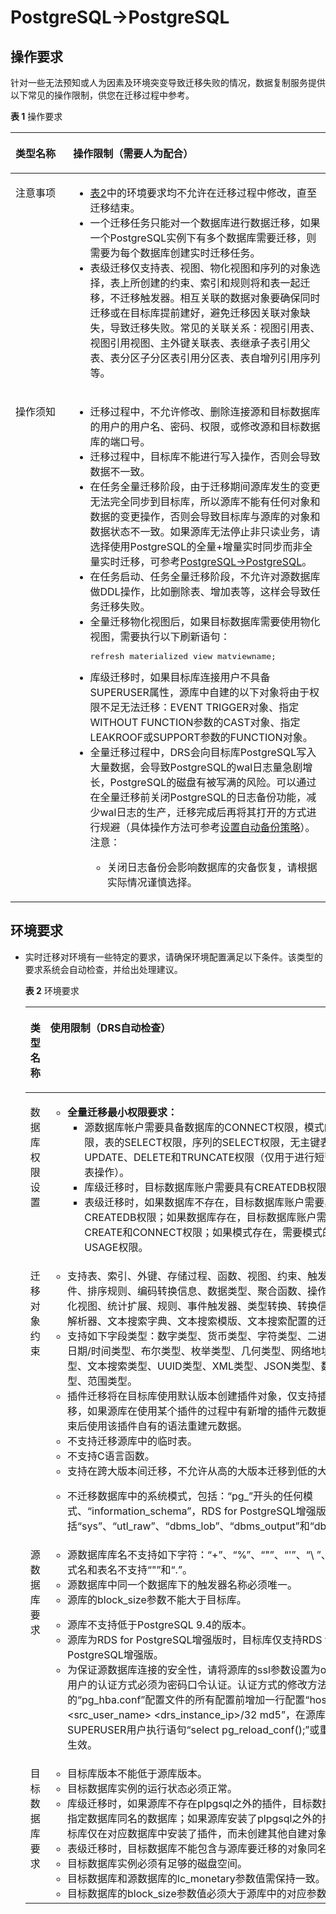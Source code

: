 # PostgreSQL-\>PostgreSQL<a name="drs_04_0097"></a>

## 操作要求<a name="section83714237916"></a>

针对一些无法预知或人为因素及环境突变导致迁移失败的情况，数据复制服务提供以下常见的操作限制，供您在迁移过程中参考。

**表 1**  操作要求

<a name="table1416050154110"></a>
<table><thead align="left"><tr id="row1416114064110"><th class="cellrowborder" valign="top" width="18.32%" id="mcps1.2.3.1.1"><p id="p41612014413"><a name="p41612014413"></a><a name="p41612014413"></a><strong id="b616112017413"><a name="b616112017413"></a><a name="b616112017413"></a>类型名称</strong></p>
</th>
<th class="cellrowborder" valign="top" width="81.67999999999999%" id="mcps1.2.3.1.2"><p id="p2016110134112"><a name="p2016110134112"></a><a name="p2016110134112"></a><strong id="b9161902412"><a name="b9161902412"></a><a name="b9161902412"></a>操作限制</strong>（需要人为配合）</p>
</th>
</tr>
</thead>
<tbody><tr id="row121618044120"><td class="cellrowborder" valign="top" width="18.32%" headers="mcps1.2.3.1.1 "><p id="p61618014120"><a name="p61618014120"></a><a name="p61618014120"></a>注意事项</p>
</td>
<td class="cellrowborder" valign="top" width="81.67999999999999%" headers="mcps1.2.3.1.2 "><a name="ul11161190104112"></a><a name="ul11161190104112"></a><ul id="ul11161190104112"><li><a href="#table12243151254116">表2</a>中的环境要求均不允许在迁移过程中修改，直至迁移结束。</li><li>一个迁移任务只能对一个数据库进行数据迁移，如果一个PostgreSQL实例下有多个数据库需要迁移，则需要为每个数据库创建实时迁移任务。</li><li>表级迁移仅支持表、视图、物化视图和序列的对象选择，表上所创建的约束、索引和规则将和表一起迁移，不迁移触发器。相互关联的数据对象要确保同时迁移或在目标库提前建好，避免迁移因关联对象缺失，导致迁移失败。常见的关联关系：视图引用表、视图引用视图、主外键关联表、表继承子表引用父表、表分区子分区表引用分区表、表自增列引用序列等。</li></ul>
</td>
</tr>
<tr id="row1616210024114"><td class="cellrowborder" valign="top" width="18.32%" headers="mcps1.2.3.1.1 "><p id="p1916210015410"><a name="p1916210015410"></a><a name="p1916210015410"></a>操作须知</p>
</td>
<td class="cellrowborder" valign="top" width="81.67999999999999%" headers="mcps1.2.3.1.2 "><a name="ul716215017417"></a><a name="ul716215017417"></a><ul id="ul716215017417"><li>迁移过程中，不允许修改、删除连接源和目标数据库的用户的用户名、密码、权限，或修改源和目标数据库的端口号。</li><li>迁移过程中，目标库不能进行写入操作，否则会导致数据不一致。</li><li>在任务全量迁移阶段，由于迁移期间源库发生的变更无法完全同步到目标库，所以源库不能有任何对象和数据的变更操作，否则会导致目标库与源库的对象和数据状态不一致。如果源库无法停止非只读业务，请选择使用PostgreSQL的全量+增量实时同步而非全量实时迁移，可参考<a href="PostgreSQL(同步须知).md">PostgreSQL-&gt;PostgreSQL</a>。</li><li>在任务启动、任务全量迁移阶段，不允许对源数据库做DDL操作，比如删除表、增加表等，这样会导致任务迁移失败。</li><li>全量迁移物化视图后，如果目标数据库需要使用物化视图，需要执行以下刷新语句：<pre class="codeblock" id="codeblock9217112218395"><a name="codeblock9217112218395"></a><a name="codeblock9217112218395"></a>refresh materialized view matviewname;</pre>
</li><li>库级迁移时，如果目标库连接用户不具备SUPERUSER属性，源库中自建的以下对象将由于权限不足无法迁移：EVENT TRIGGER对象、指定WITHOUT FUNCTION参数的CAST对象、指定LEAKROOF或SUPPORT参数的FUNCTION对象。</li><li>全量迁移过程中，DRS会向目标库PostgreSQL写入大量数据，会导致PostgreSQL的wal日志量急剧增长，PostgreSQL的磁盘有被写满的风险。可以通过在全量迁移前关闭PostgreSQL的日志备份功能，减少wal日志的生产，迁移完成后再将其打开的方式进行规避（具体操作方法可参考<a href="https://support.huaweicloud.com/api-rds/rds_09_0002.html" target="_blank" rel="noopener noreferrer">设置自动备份策略</a>）。<div class="caution" id="note775611117557"><a name="note775611117557"></a><a name="note775611117557"></a><span class="cautiontitle"> 注意： </span><div class="cautionbody"><a name="ul1685483212511"></a><a name="ul1685483212511"></a><ul id="ul1685483212511"><li>关闭日志备份会影响数据库的灾备恢复，请根据实际情况谨慎选择。</li></ul>
</div></div>
</li></ul>
</td>
</tr>
</tbody>
</table>

## 环境要求<a name="section1645253517920"></a>

-   实时迁移对环境有一些特定的要求，请确保环境配置满足以下条件。该类型的要求系统会自动检查，并给出处理建议。

    **表 2**  环境要求

    <a name="table12243151254116"></a>
    <table><thead align="left"><tr id="row192436123410"><th class="cellrowborder" valign="top" width="18.42%" id="mcps1.2.3.1.1"><p id="p17243181254115"><a name="p17243181254115"></a><a name="p17243181254115"></a><strong id="b324381211411"><a name="b324381211411"></a><a name="b324381211411"></a>类型名称</strong></p>
    </th>
    <th class="cellrowborder" valign="top" width="81.58%" id="mcps1.2.3.1.2"><p id="p82432123418"><a name="p82432123418"></a><a name="p82432123418"></a><strong id="b14243171284116"><a name="b14243171284116"></a><a name="b14243171284116"></a>使用限制</strong>（DRS自动检查）</p>
    </th>
    </tr>
    </thead>
    <tbody><tr id="row02431312134113"><td class="cellrowborder" valign="top" width="18.42%" headers="mcps1.2.3.1.1 "><p id="p13244151214111"><a name="p13244151214111"></a><a name="p13244151214111"></a>数据库权限设置</p>
    </td>
    <td class="cellrowborder" valign="top" width="81.58%" headers="mcps1.2.3.1.2 "><a name="ul1940212610342"></a><a name="ul1940212610342"></a><ul id="ul1940212610342"><li><strong id="b1402626153410"><a name="b1402626153410"></a><a name="b1402626153410"></a>全量迁移最小权限要求：</strong><a name="ul14402102618346"></a><a name="ul14402102618346"></a><ul id="ul14402102618346"><li>源数据库帐户需要具备数据库的CONNECT权限，模式的USAGE权限，表的SELECT权限，序列的SELECT权限，无主键表还需要表的UPDATE、DELETE和TRUNCATE权限（仅用于进行短暂的无主键表锁表操作）。</li><li>库级迁移时，目标数据库账户需要具有CREATEDB权限。</li><li>表级迁移时，如果数据库不存在，目标数据库账户需要具有CREATEDB权限；如果数据库存在，目标数据库账户需要数据库的CREATE和CONNECT权限；如果模式存在，需要模式的CREATE和USAGE权限。</li></ul>
    </li></ul>
    </td>
    </tr>
    <tr id="row102441712194111"><td class="cellrowborder" valign="top" width="18.42%" headers="mcps1.2.3.1.1 "><p id="p1224491224118"><a name="p1224491224118"></a><a name="p1224491224118"></a>迁移对象约束</p>
    </td>
    <td class="cellrowborder" valign="top" width="81.58%" headers="mcps1.2.3.1.2 "><a name="ul8301575568"></a><a name="ul8301575568"></a><ul id="ul8301575568"><li>支持表、索引、外键、存储过程、函数、视图、约束、触发器、模式、插件、排序规则、编码转换信息、数据类型、聚合函数、操作符、序列、物化视图、统计扩展、规则、事件触发器、类型转换、转换信息、文本搜索解析器、文本搜索字典、文本搜索模版、文本搜索配置的迁移。</li><li>支持如下字段类型：数字类型、货币类型、字符类型、二进制数据类型、日期/时间类型、布尔类型、枚举类型、几何类型、网络地址类型、位串类型、文本搜索类型、UUID类型、XML类型、JSON类型、数组、复合类型、范围类型。</li><li>插件迁移将在目标库使用默认版本创建插件对象，仅支持插件的对象的迁移，如果源库在使用某个插件的过程中有新增的插件元数据，请在迁移结束后使用该插件自有的语法重建元数据。</li><li>不支持迁移源库中的临时表。</li><li>不支持C语言函数。</li><li>支持在跨大版本间迁移，不允许从高的大版本迁移到低的大版本。</li></ul>
    <a name="ul1813485052510"></a><a name="ul1813485052510"></a><ul id="ul1813485052510"><li>不迁移数据库中的系统模式，包括：“pg_”开头的任何模式、“information_schema”，RDS for PostgreSQL增强版还包括“sys”、“utl_raw”、“dbms_lob”、“dbms_output”和“dbms_random”。</li></ul>
    </td>
    </tr>
    <tr id="row5245101224118"><td class="cellrowborder" valign="top" width="18.42%" headers="mcps1.2.3.1.1 "><p id="p52454123417"><a name="p52454123417"></a><a name="p52454123417"></a>源数据库要求</p>
    </td>
    <td class="cellrowborder" valign="top" width="81.58%" headers="mcps1.2.3.1.2 "><a name="ul17406112220"></a><a name="ul17406112220"></a><ul id="ul17406112220"><li>源数据库库名不支持如下字符：“+”、“%”、“"”、“'”、“\ ”、“&lt;”和“&gt;”，模式名和表名不支持“"”和“.”。</li><li>源数据库中同一个数据库下的触发器名称必须唯一。</li><li>源库的block_size参数不能大于目标库。</li></ul>
    <a name="ul1724561274115"></a><a name="ul1724561274115"></a><ul id="ul1724561274115"><li>源库不支持低于PostgreSQL 9.4的版本。</li><li>源库为RDS for PostgreSQL增强版时，目标库仅支持RDS for PostgreSQL增强版。</li><li>为保证源数据库连接的安全性，请将源库的ssl参数设置为on，且源库连接用户的认证方式必须为密码口令认证。认证方式的修改方法为在源数据库的“pg_hba.conf”配置文件的所有配置前增加一行配置“host all &lt;src_user_name&gt; &lt;drs_instance_ip&gt;/32 md5”，在源库中通过SUPERUSER用户执行语句“select pg_reload_conf();”或重启数据库实例生效。</li></ul>
    </td>
    </tr>
    <tr id="row1124641294113"><td class="cellrowborder" valign="top" width="18.42%" headers="mcps1.2.3.1.1 "><p id="p92469122412"><a name="p92469122412"></a><a name="p92469122412"></a>目标数据库要求</p>
    </td>
    <td class="cellrowborder" valign="top" width="81.58%" headers="mcps1.2.3.1.2 "><a name="ul172461612154112"></a><a name="ul172461612154112"></a><ul id="ul172461612154112"><li>目标库版本不能低于源库版本。</li><li>目标数据库实例的运行状态必须正常。</li><li>库级迁移时，如果源库不存在plpgsql之外的插件，目标数据库不能包含与指定数据库同名的数据库；如果源库安装了plpgsql之外的插件，请确保目标库仅在对应数据库中安装了插件，而未创建其他自建对象。</li><li>表级迁移时，目标数据库不能包含与源库要迁移的对象同名的对象。</li><li>目标数据库实例必须有足够的磁盘空间。</li><li>目标数据库和源数据库的lc_monetary参数值需保持一致。</li><li>目标数据库的block_size参数值必须大于源库中的对应参数值。</li></ul>
    </td>
    </tr>
    </tbody>
    </table>



